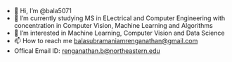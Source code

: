 - 👋 Hi, I’m @bala5071
- 🌱 I’m currently studying MS in ELectrical and Computer Engineering with concentration in Computer Vision, Machine Learning and Algorithms
- 💞️ I’m interested in Machine Learning, Computer Vision and Data Science
- 📫 How to reach me balasubramaniamrenganathan@gmail.com 
- Offical Email ID: renganathan.b@northeastern.edu

<!---
bala5071/bala5071 is a ✨ special ✨ repository because its `README.md` (this file) appears on your GitHub profile.
You can click the Preview link to take a look at your changes.
--->
